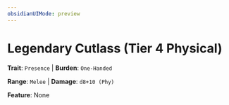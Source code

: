 ```yaml
---
obsidianUIMode: preview
---
```

# Legendary Cutlass (Tier 4 Physical)

**Trait**: `Presence` | **Burden**: `One-Handed`

**Range**: `Melee` | **Damage**: `d8+10 (Phy)`

**Feature**: None